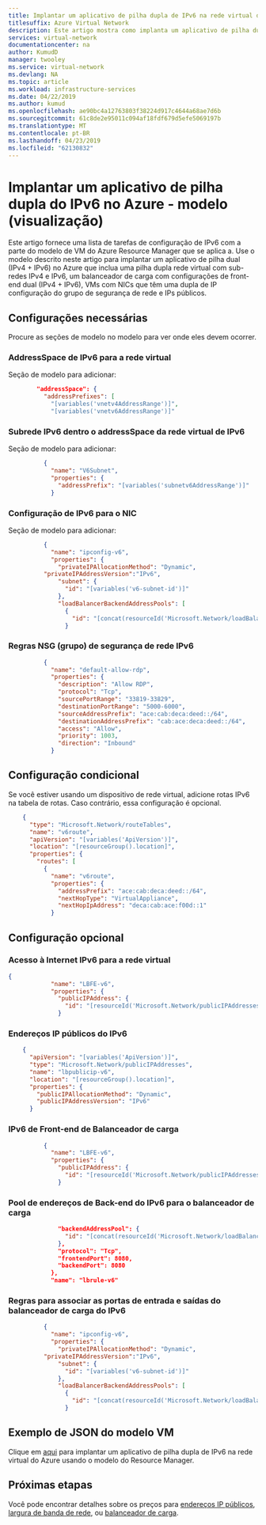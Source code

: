 ```yaml
---
title: Implantar um aplicativo de pilha dupla de IPv6 na rede virtual do Azure - modelo do Gerenciador de recursos (visualização)
titlesuffix: Azure Virtual Network
description: Este artigo mostra como implanta um aplicativo de pilha dupla de IPv6 na rede virtual do Azure usando modelos de VM do Azure Resource Manager.
services: virtual-network
documentationcenter: na
author: KumudD
manager: twooley
ms.service: virtual-network
ms.devlang: NA
ms.topic: article
ms.workload: infrastructure-services
ms.date: 04/22/2019
ms.author: kumud
ms.openlocfilehash: ae90bc4a12763803f38224d917c4644a68ae7d6b
ms.sourcegitcommit: 61c8de2e95011c094af18fdf679d5efe5069197b
ms.translationtype: MT
ms.contentlocale: pt-BR
ms.lasthandoff: 04/23/2019
ms.locfileid: "62130832"
---
```

# <a name="deploy-an-ipv6-dual-stack-application-in-azure---template-preview"></a>Implantar um aplicativo de pilha dupla do IPv6 no Azure - modelo (visualização)

Este artigo fornece uma lista de tarefas de configuração de IPv6 com a parte do modelo de VM do Azure Resource Manager que se aplica a. Use o modelo descrito neste artigo para implantar um aplicativo de pilha dual (IPv4 + IPv6) no Azure que inclua uma pilha dupla rede virtual com sub-redes IPv4 e IPv6, um balanceador de carga com configurações de front-end dual (IPv4 + IPv6), VMs com NICs que têm uma dupla de IP configuração do grupo de segurança de rede e IPs públicos. 

## <a name="required-configurations"></a>Configurações necessárias

Procure as seções de modelo no modelo para ver onde eles devem ocorrer.

### <a name="ipv6-addressspace-for-the-virtual-network"></a>AddressSpace de IPv6 para a rede virtual

Seção de modelo para adicionar:

```JSON
        "addressSpace": {
          "addressPrefixes": [
            "[variables('vnetv4AddressRange')]",
            "[variables('vnetv6AddressRange')]"    
```

### <a name="ipv6-subnet-within-the-ipv6-virtual-network-addressspace"></a>Subrede IPv6 dentro o addressSpace da rede virtual de IPv6

Seção de modelo para adicionar:
```JSON
          {
            "name": "V6Subnet",
            "properties": {
              "addressPrefix": "[variables('subnetv6AddressRange')]"
            }

```

### <a name="ipv6-configuration-for-the-nic"></a>Configuração de IPv6 para o NIC

Seção de modelo para adicionar:
```JSON
          {
            "name": "ipconfig-v6",
            "properties": {
              "privateIPAllocationMethod": "Dynamic",
          "privateIPAddressVersion":"IPv6",
              "subnet": {
                "id": "[variables('v6-subnet-id')]"
              },
              "loadBalancerBackendAddressPools": [
                {
                  "id": "[concat(resourceId('Microsoft.Network/loadBalancers','loadBalancer'),'/backendAddressPools/LBBAP-v6')]"
                }
```

### <a name="ipv6-network-security-group-nsg-rules"></a>Regras NSG (grupo) de segurança de rede IPv6

```JSON
          {
            "name": "default-allow-rdp",
            "properties": {
              "description": "Allow RDP",
              "protocol": "Tcp",
              "sourcePortRange": "33819-33829",
              "destinationPortRange": "5000-6000",
              "sourceAddressPrefix": "ace:cab:deca:deed::/64",
              "destinationAddressPrefix": "cab:ace:deca:deed::/64",
              "access": "Allow",
              "priority": 1003,
              "direction": "Inbound"
            }
```

## <a name="conditional-configuration"></a>Configuração condicional

Se você estiver usando um dispositivo de rede virtual, adicione rotas IPv6 na tabela de rotas. Caso contrário, essa configuração é opcional.

```JSON
    {
      "type": "Microsoft.Network/routeTables",
      "name": "v6route",
      "apiVersion": "[variables('ApiVersion')]",
      "location": "[resourceGroup().location]",
      "properties": {
        "routes": [
          {
            "name": "v6route",
            "properties": {
              "addressPrefix": "ace:cab:deca:deed::/64",
              "nextHopType": "VirtualAppliance",
              "nextHopIpAddress": "deca:cab:ace:f00d::1"
            }
```

## <a name="optional-configuration"></a>Configuração opcional

### <a name="ipv6-internet-access-for-the-virtual-network"></a>Acesso à Internet IPv6 para a rede virtual

```JSON
{
            "name": "LBFE-v6",
            "properties": {
              "publicIPAddress": {
                "id": "[resourceId('Microsoft.Network/publicIPAddresses','lbpublicip-v6')]"
              }
```

### <a name="ipv6-public-ip-addresses"></a>Endereços IP públicos do IPv6

```JSON
    {
      "apiVersion": "[variables('ApiVersion')]",
      "type": "Microsoft.Network/publicIPAddresses",
      "name": "lbpublicip-v6",
      "location": "[resourceGroup().location]",
      "properties": {
        "publicIPAllocationMethod": "Dynamic",
        "publicIPAddressVersion": "IPv6"
      }
```

### <a name="ipv6-front-end-for-load-balancer"></a>IPv6 de Front-end de Balanceador de carga

```JSON
          {
            "name": "LBFE-v6",
            "properties": {
              "publicIPAddress": {
                "id": "[resourceId('Microsoft.Network/publicIPAddresses','lbpublicip-v6')]"
              }
```

### <a name="ipv6-back-end-address-pool-for-load-balancer"></a>Pool de endereços de Back-end do IPv6 para o balanceador de carga

```JSON
              "backendAddressPool": {
                "id": "[concat(resourceId('Microsoft.Network/loadBalancers', 'loadBalancer'), '/backendAddressPools/LBBAP-v6')]"
              },
              "protocol": "Tcp",
              "frontendPort": 8080,
              "backendPort": 8080
            },
            "name": "lbrule-v6"
```

### <a name="ipv6-load-balancer-rules-to-associate-incoming-and-outgoing-ports"></a>Regras para associar as portas de entrada e saídas do balanceador de carga do IPv6

```JSON
          {
            "name": "ipconfig-v6",
            "properties": {
              "privateIPAllocationMethod": "Dynamic",
          "privateIPAddressVersion":"IPv6",
              "subnet": {
                "id": "[variables('v6-subnet-id')]"
              },
              "loadBalancerBackendAddressPools": [
                {
                  "id": "[concat(resourceId('Microsoft.Network/loadBalancers','loadBalancer'),'/backendAddressPools/LBBAP-v6')]"
                }
```

## <a name="sample-vm-template-json"></a>Exemplo de JSON do modelo VM
Clique em [aqui](https://azure.microsoft.com/resources/templates/ipv6-in-vnet/) para implantar um aplicativo de pilha dupla de IPv6 na rede virtual do Azure usando o modelo do Resource Manager.

## <a name="next-steps"></a>Próximas etapas

Você pode encontrar detalhes sobre os preços para [endereços IP públicos](https://azure.microsoft.com/pricing/details/ip-addresses/), [largura de banda de rede](https://azure.microsoft.com/pricing/details/bandwidth/), ou [balanceador de carga](https://azure.microsoft.com/pricing/details/load-balancer/).
